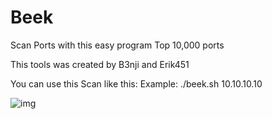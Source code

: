 # Beek
Scan Ports with this easy program
Top 10,000 ports

This tools was created by B3nji and Erik451

You can use this Scan like this:
Example: ./beek.sh 10.10.10.10

![img](https://user-images.githubusercontent.com/47476901/111850649-2994d080-8911-11eb-8142-6b355114654f.PNG)
